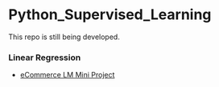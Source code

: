 # Python_Supervised_Learning

This repo is still being developed.

### Linear Regression
- [eCommerce LM Mini Project](https://github.com/jkenney0501/Python_Supervised_Learning/blob/main/LinearRegression/Base%20Examples/eCommerce%20w-LinearRegression/02-Linear%20Regression%20Project.ipynb)